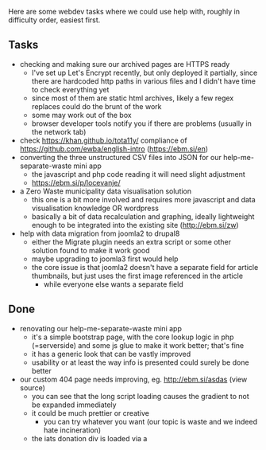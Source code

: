 Here are some webdev tasks where we could use help with, roughly in difficulty order, easiest first.

Tasks
-----
- checking and making sure our archived pages are HTTPS ready
  - I've set up Let's Encrypt recently, but only deployed it partially, since there are hardcoded http paths in various files and I didn't have time to check everything yet
  - since most of them are static html archives, likely a few regex replaces could do the brunt of the work
  - some may work out of the box
  - browser developer tools notify you if there are problems (usually in the network tab)
- check https://khan.github.io/tota11y/ compliance of https://github.com/ewba/english-intro (https://ebm.si/en) 
- converting the three unstructured CSV files into JSON for our help-me-separate-waste mini app
  - the javascript and php code reading it will need slight adjustment
  - https://ebm.si/p/locevanje/
- a Zero Waste municipality data visualisation solution
  - this one is a bit more involved and requires more javascript and data visualisation knowledge OR wordpress
  - basically a bit of data recalculation and graphing, ideally lightweight enough to be integrated into the existing site (http://ebm.si/zw)
- help with data migration from joomla2 to drupal8
  - either the Migrate plugin needs an extra script or some other solution found to make it work good
  - maybe upgrading to joomla3 first would help
  - the core issue is that joomla2 doesn't have a separate field for article thumbnails, but just uses the first image referenced in the article
    - while everyone else wants a separate field

Done
----
- renovating our help-me-separate-waste mini app
  - it's a simple bootstrap page, with the core lookup logic in php (=serverside) and some js glue to make it work better; that's fine
  - it has a generic look that can be vastly improved
  - usability or at least the way info is presented could surely be done better
- our custom 404 page needs improving, eg. http://ebm.si/asdas (view source)
  - you can see that the long script loading causes the gradient to not be expanded immediately
  - it could be much prettier or creative
    - you can try whatever you want (our topic is waste and we indeed hate incineration)
  - the iats donation div is loaded via a <script> tag and can't be styled directly; an override is possible through an upstream interface
